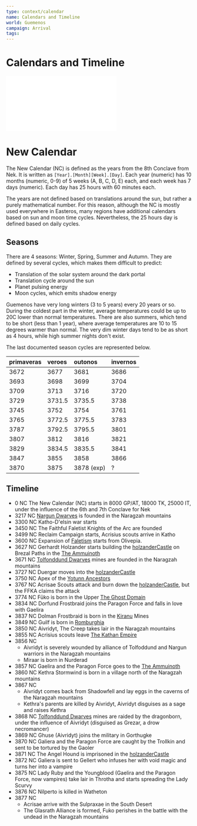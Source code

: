 ```yaml
---
type: context/calendar
name: Calendars and Timeline
world: Guemenos
campaign: Arrival
tags: 
---
```


# Calendars and Timeline

![Old Ages](secrets/secretsCalendar.md#Old%20Ages)


# New Calendar

The New Calendar (NC) is defined as the years from the 8th Conclave from Nek. It is written as `[Year].[Month][Week].[Day]`. Each year (numeric) has 10 months (numeric, 0-9) of 5 weeks (A, B, C, D, E) each, and each week has 7 days (numeric). Each day has 25 hours with 60 minutes each.

The years are not defined based on translations around the sun, but rather a purely mathematical number. For this reason, although the NC is mostly used everywhere in Easteros, many regions have additional calendars based on sun and moon time cycles. Nevertheless, the 25 hours day is defined based on daily cycles.

## Seasons

There are 4 seasons: Winter, Spring, Summer and Autumn. They are defined by several cycles, which makes them difficult to predict:
- Translation of the solar system around the dark portal
- Translation cycle around the sun
- Planet pulsing energy
- Moon cycles, which emits shadow energy

Guemenos have very long winters (3 to 5 years) every 20 years or so. During the coldest part in the winter, average temperatures could be up to 20C lower than normal temperatures. There are also summers, which tend to be short (less than 1 year), where average temperatures are 10 to 15 degrees warmer than normal. The very dim winter days tend to be as short as 4 hours, while high summer nights don't exist.

The last documented season cycles are represented below.

| primaveras | veroes | outonos    | invernos |
|:-----------|:-------|:-----------|:---------|
|       3672 |   3677 |       3681 |     3686 |
|       3693 |   3698 |       3699 |     3704 |
|       3709 |   3713 |       3716 |     3720 |
|       3729 | 3731.5 |     3735.5 |     3738 |
|       3745 |   3752 |       3754 |     3761 |
|       3765 | 3772.5 |     3775.5 |     3783 |
|       3787 | 3792.5 |     3795.5 |     3801 |
|       3807 |   3812 |       3816 |     3821 |
|       3829 | 3834.5 |     3835.5 |     3841 |
|       3847 |   3855 |       3858 |     3866 |
|       3870 |   3875 | 3878 (exp) |    ?      |  


## Timeline

- 0 NC The New Calendar (NC) starts in 8000 GP/AT, 18000 TK, 25000 IT, under the influence of the 6th and 7th Conclave for Nek
- 3217 NC [Nargun Dwarves](realms.md#Nargun%20Dwarves) is founded in the Naragzah mountains
- 3300 NC Katho-D'elsin war starts
- 3450 NC The Faithful Faletist Knights of the Arc are founded
- 3499 NC Reclaim Campaign starts, Acrisius scouts arrive in Katho
- 3600 NC Expansion of [Faletism](religions.md#Faletism) starts from Olivepia.
- 3627 NC Gerhardt Holzander starts building the [holzanderCastle](../locations/holzanderCastle.md) on Brezal Paths in the [The Ammuinoth](realms.md#The%20Ammuinoth)
- 3671 NC [Tolfonddund Dwarves](realms.md#Tolfonddund%20Dwarves) mines are founded in the Naragzah mountains
- 3727 NC Duergar moves into the [holzanderCastle](../locations/holzanderCastle.md)
- 3750 NC Apex of the [Yotunn Ancestors](religions.md#Yotunn%20Ancestors)
- 3767 NC Acrisae Scouts attack and burn down the [holzanderCastle](../locations/holzanderCastle.md), but the FFKA claims the attack
- 3774 NC Fūko is born in the Upper [The Ghost Domain](realms.md#The%20Ghost%20Domain%20and%20the%20Ophaire)
- 3834 NC Dorfund Frostbraid joins the Paragon Force and falls in love with Gaelira
- 3837 NC Dolman Frostbraid is born in the [Kiranu](realms.md#Kiranu) Mines
- 3849 NC Guilf is born in [Romburghia](realms.md#Romburghia)
- 3850 NC Aivridyt, The Creep takes lair in the Naragzah mountains
- 3855 NC Acrisius scouts leave [The Kathan Empire](realms.md#The%20Kathan%20Empire)
- 3856 NC
	- Aivridyt is severely wounded by alliance of Tolfoddund and Nargun warriors in the Naragzah mountains
	- Miraar is born in Nurderad
- 3857 NC Gaelira and the Paragon Force goes to the [The Ammuinoth](realms.md#The%20Ammuinoth)
- 3860 NC Kethra Stormwind is born in a village north of the Naragzah mountains
- 3867 NC
	- Aivridyt comes back from Shadowfell and lay eggs in the caverns of the Naragzah mountains
	- Kethra's parents are killed by Aivridyt, Aivridyt disguises as a sage and raises Kethra
- 3868 NC [Tolfonddund Dwarves](realms.md#Tolfonddund%20Dwarves) mines are raided by the dragonborn, under the influence of Aivridyt (disguised as Grezar, a drow necromancer)
- 3869 NC Ghuse (Aivridyt) joins the military in Gorthugke
- 3870 NC Galiera and the Paragon Force are caught by the Trollkin and sent to be tortured by the Gaoler
- 3871 NC The Angel Hound is imprisoned in the [holzanderCastle](../locations/holzanderCastle.md)
- 3872 NC Galiera is sent to Gellert who infuses her with void magic and turns her into a vampire
- 3875 NC Lady Ruby and the Youngblood (Gaelira and the Paragon Force, now vampires) take lair in Throtha and starts spreading the Lady Scurvy
- 3876 NC Nilperto is killed in Watheton
- 3877 NC
	- Acrisae arrive with the Sulpraxae in the South Desert
	- The Glasrath Alliance is formed, Fuko perishes in the battle with the undead in the Naragzah mountains


